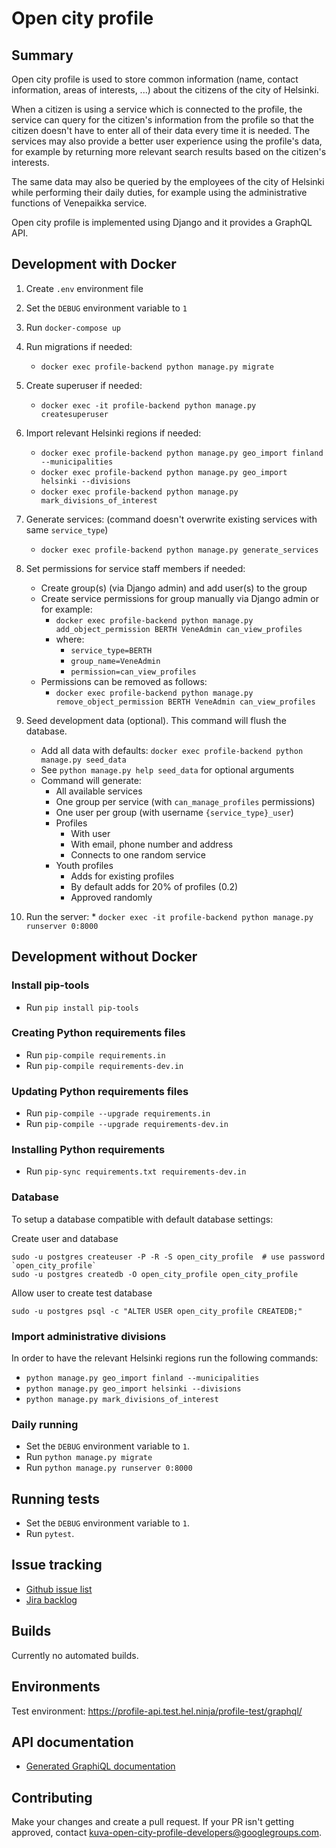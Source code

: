 # Open city profile

## Summary

Open city profile is used to store common information (name, contact information, areas of interests, ...) about the citizens of the city of Helsinki.

When a citizen is using a service which is connected to the profile, the service can query for the citizen's information from the profile so that the citizen doesn't have to enter all of their data every time it is needed. The services may also provide a better user experience using the profile's data, for example by returning more relevant search results based on the citizen's interests.

The same data may also be queried by the employees of the city of Helsinki while performing their daily duties, for example using the administrative functions of Venepaikka service.

Open city profile is implemented using Django and it provides a GraphQL API.

## Development with Docker

1. Create `.env` environment file

2. Set the `DEBUG` environment variable to `1`

3. Run `docker-compose up`

4. Run migrations if needed: 
    * `docker exec profile-backend python manage.py migrate`

5. Create superuser if needed: 
    * `docker exec -it profile-backend python manage.py createsuperuser`
    
6. Import relevant Helsinki regions if needed:

    * `docker exec profile-backend python manage.py geo_import finland --municipalities`
    * `docker exec profile-backend python manage.py geo_import helsinki --divisions`
    * `docker exec profile-backend python manage.py mark_divisions_of_interest`

7. Generate services: (command doesn't overwrite existing services with same `service_type`)
   
    * `docker exec profile-backend python manage.py generate_services`
  
8. Set permissions for service staff members if needed:
   
   * Create group(s) (via Django admin) and add user(s) to the group
   * Create service permissions for group manually via Django admin or for example:
     * `docker exec profile-backend python manage.py add_object_permission BERTH VeneAdmin can_view_profiles`
     * where:
       * `service_type=BERTH`
       * `group_name=VeneAdmin`
       * `permission=can_view_profiles`
   * Permissions can be removed as follows:
     * `docker exec profile-backend python manage.py remove_object_permission BERTH VeneAdmin can_view_profiles`

9. Seed development data (optional). This command will flush the database.

    * Add all data with defaults: `docker exec profile-backend python manage.py seed_data`
    * See `python manage.py help seed_data` for optional arguments
    * Command will generate:
      * All available services
      * One group per service (with `can_manage_profiles` permissions)
      * One user per group (with username `{service_type}_user`)
      * Profiles
        * With user
        * With email, phone number and address 
        * Connects to one random service
      * Youth profiles
        * Adds for existing profiles
        * By default adds for 20% of profiles (0.2)
        * Approved randomly

10.  Run the server:
    * `docker exec -it profile-backend python manage.py runserver 0:8000`


## Development without Docker

### Install pip-tools

* Run `pip install pip-tools`

### Creating Python requirements files

* Run `pip-compile requirements.in`
* Run `pip-compile requirements-dev.in`

### Updating Python requirements files

* Run `pip-compile --upgrade requirements.in`
* Run `pip-compile --upgrade requirements-dev.in`

### Installing Python requirements

* Run `pip-sync requirements.txt requirements-dev.in`

### Database

To setup a database compatible with default database settings:

Create user and database

    sudo -u postgres createuser -P -R -S open_city_profile  # use password `open_city_profile`
    sudo -u postgres createdb -O open_city_profile open_city_profile

Allow user to create test database

    sudo -u postgres psql -c "ALTER USER open_city_profile CREATEDB;"

### Import administrative divisions

In order to have the relevant Helsinki regions run the following commands:

* `python manage.py geo_import finland --municipalities`
* `python manage.py geo_import helsinki --divisions`
* `python manage.py mark_divisions_of_interest`


### Daily running

* Set the `DEBUG` environment variable to `1`.
* Run `python manage.py migrate`
* Run `python manage.py runserver 0:8000`

## Running tests

* Set the `DEBUG` environment variable to `1`.
* Run `pytest`.

## Issue tracking

* [Github issue list](https://github.com/City-of-Helsinki/open-city-profile/issues)
* [Jira backlog](https://helsinkisolutionoffice.atlassian.net/secure/RapidBoard.jspa?rapidView=23&projectKey=OM&view=planning)

## Builds

Currently no automated builds.

## Environments

Test environment: https://profile-api.test.hel.ninja/profile-test/graphql/

## API documentation

* [Generated GraphiQL documentation](https://profile-api.test.hel.ninja/profile-test/graphql/)

## Contributing

Make your changes and create a pull request. If your PR isn't getting approved, contact kuva-open-city-profile-developers@googlegroups.com.

